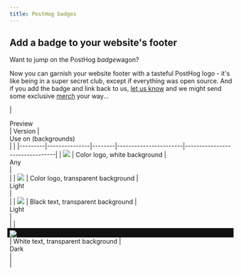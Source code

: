 ```yaml
---
title: PostHog badges
---
```


## Add a badge to your website's footer

Want to jump on the PostHog <em>badge</em>wagon?

Now you can garnish your website footer with a tasteful PostHog logo - it's like being in a super secret club, except if everything was open source. And if you add the badge and link back to us, [let us know](mailto:merch@posthog.com?subject=PostHog%20logo%20spotted%20on%20%7Byoursitehere.com%7D) and we might send some exclusive [merch](/merch) your way...

<OverflowXSection>

| <div class="text-center">Preview</div> | Version          | <div class="text-center">Use on (backgrounds)</div> |  |
|---------|---------------|--------|-----------------------|--------------------------------|
| <img src="/brand/badge/posthog-badge-white-bg-color.svg" />     | Color logo, white background | <div class="text-center">Any</div> |  <div class="text-center"><CopyCode code='<a href="https://posthog.com?utm_source=badge" title="Built with PostHog analytics + more" target="_blank"><img src="https://d1hovhsvet4m1p.cloudfront.net/badges/posthog-badge-white-bg-color.svg" /></a>' /></div> |
| <img src="/brand/badge/posthog-badge-transparent-bg-color.svg" />  | Color logo, transparent background | <div class="text-center">Light</div> |  <div class="text-center"><CopyCode code='<a href="https://posthog.com?utm_source=badge" title="Built with PostHog analytics + more" target="_blank"><img src="https://d1hovhsvet4m1p.cloudfront.net/badges/posthog-badge-transparent-bg-color.svg" /></a>' /></div> |
| <img src="/brand/badge/posthog-badge-transparent-bg-black-text.svg" />  | Black text, transparent background | <div class="text-center">Light</div>    |  <div class="text-center"><CopyCode code='<a href="https://posthog.com?utm_source=badge" title="Built with PostHog analytics + more" target="_blank"><img src="https://d1hovhsvet4m1p.cloudfront.net/badges/posthog-badge-transparent-bg-black-text.svg" /></a>' /></div> |
| <div style="background:#111;padding:5px 5px 0;margin-left:-5px;"><img src="/brand/badge/posthog-badge-transparent-bg-white-text.svg" /></div>  | White text, transparent background | <div class="text-center">Dark</div>    |  <div class="text-center"><CopyCode code='<a href="https://posthog.com?utm_source=badge" title="Built with PostHog analytics + more" target="_blank"><img src="https://d1hovhsvet4m1p.cloudfront.net/badges/posthog-badge-transparent-bg-white-text.svg" /></a>' /></div> |

</OverflowXSection>
